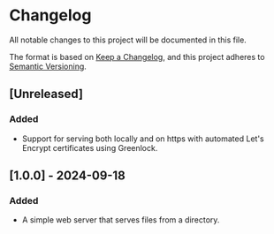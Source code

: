 # Changelog

All notable changes to this project will be documented in this file.

The format is based on [Keep a Changelog](https://keepachangelog.com/en/1.1.0/),
and this project adheres to [Semantic Versioning](https://semver.org/spec/v2.0.0.html).

## [Unreleased]

### Added

- Support for serving both locally and on https with automated Let's Encrypt certificates using Greenlock.

## [1.0.0] - 2024-09-18

### Added

- A simple web server that serves files from a directory.
